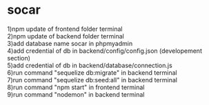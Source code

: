 # socar
1)npm update of frontend folder terminal
<br>
2)npm update of backend folder terminal
<br>
3)add database name socar in phpmyadmin
<br>
4)add credential of db in backend/config/config.json (developement section)
<br>
5)add credential of db in backend/database/connection.js
<br>
6)run command "sequelize db:migrate" in backend terminal
<br>
7)run command "sequelize db:seed:all" in backend terminal
<br>
8)run command "npm start" in frontend terminal
<br>
9)run command "nodemon" in backend terminal
